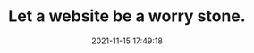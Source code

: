 ---
date: 2021-11-15 17:49:18
link:
  source: pocket
  source_url: https://getpocket.com
  text: Let a website be a worry stone.
  url: https://ethanmarcotte.com/wrote/let-a-website-be-a-worry-stone/
source: pocket
syndicated:
- type: pocket
  url: https://ethanmarcotte.com/wrote/let-a-website-be-a-worry-stone/
- type: mastodon
  url: https://mastodon.technology/users/roytang/statuses/108975088021487218
- type: twitter
  url: https://twitter.com/roytang/status/1568639945140752385/
title: Let a website be a worry stone.
---